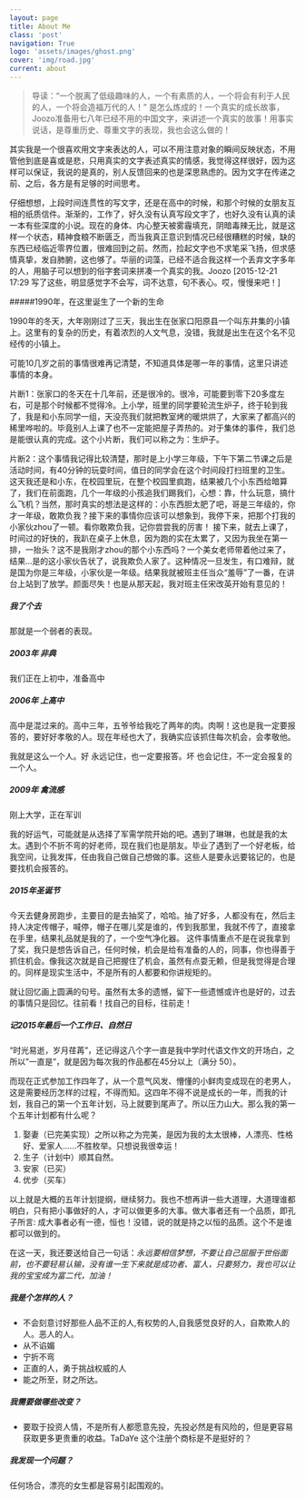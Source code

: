 ```yaml
---
layout: page
title: About Me
class: 'post'
navigation: True
logo: 'assets/images/ghost.png'
cover: 'img/road.jpg'
current: about
---
```


>  导读：“一个脱离了低级趣味的人，一个有素质的人，一个将会有利于人民的人，一个将会造福万代的人！” 是怎么炼成的！一个真实的成长故事，Joozo准备用七八年已经不用的中国文字，来讲述一个真实的故事！用事实说话，是尊重历史、尊重文字的表现，我也会这么做的！
>  

其实我是一个很喜欢用文字来表达的人，可以不用注意对象的瞬间反映状态，不用管他到底是喜或是悲，只用真实的文字表述真实的情感，我觉得这样很好，因为这样可以保证，我说的是真的，别人反馈回来的也是深思熟虑的。因为文字在传递之前、之后，各方是有足够的时间思考。

仔细想想，上段时间连贯性的写文字，还是在高中的时候，和那个时候的女朋友互相的纸质信件。渐渐的，工作了，好久没有认真写段文字了，也好久没有认真的读一本有些深度的小说。现在的身体、内心整天被雾霾填充，阴暗毒辣无比，就是这样一个状态，精神食粮不断匮乏，而当我真正意识到情况已经很糟糕的时候，缺的东西已经临近零界位置，很难回到之前。然而，捡起文字也不求笔采飞扬，但求感情真挚，发自肺腑，这也够了。华丽的词藻，已经不适合我这样一个丢弃文字多年的人，用脑子可以想到的俗字套词来拼凑一个真实的我。Joozo [2015-12-21 17:29 写了这些，明显感觉字不会写，词不达意，句不表心。哎，慢慢来吧！]

#####1990年，在这里诞生了一个新的生命

1990年的冬天，大年刚刚过了三天，我出生在张家口阳原县一个叫东井集的小镇上。这里有的复杂的历史，有着浓烈的人文气息，没错，我就是出生在这个名不见经传的小镇上。

可能10几岁之前的事情很难再记清楚，不知道具体是哪一年的事情，这里只讲述事情的本身。

片断1：张家口的冬天在十几年前，还是很冷的。很冷，可能要到零下20多度左右，可是那个时候都不觉得冷。上小学，班里的同学要轮流生炉子，终于轮到我了，我是和小东同学一组，天没亮我们就把教室烤的暖烘烘了，大家来了都高兴的稀里哗啦的。毕竟别人上课了也不一定能把屋子弄热的。对于集体的事件，我们总是能很认真的完成。这个小片断，我们可以称之为：生炉子。

片断2：这个事情我记得比较清楚，那时是上小学三年级，下午下第二节课之后是活动时间，有40分钟的玩耍时间，值日的同学会在这个时间段打扫班里的卫生。这天我还是和小东，在校园里玩，在整个校园里疯跑，结果被几个小东西给暗算了，我们在前面跑，几个一年级的小孩追我们踢我们，心想：靠，什么玩意，搞什么飞机？当然，那时真实的想法是这样的：小东西胆太肥了吧，哥是三年级的，你才一年级，敢欺负我？接下来的事情你应该可以想象到，我停下来，把那个打我的小家伙zhou了一顿。看你敢欺负我，记你尝尝我的厉害！
接下来，就去上课了，时间过的好快的，我趴在桌子上休息，因为跑的实在太累了，又因为我坐在第一排，一抬头？这不是我刚才zhou的那个小东西吗？一个美女老师带着他过来了，结果...是的这小家伙告状了，说我欺负人家了。这种情况一旦发生，有口难辩，就是国为你是三年级，小家伙是一年级。结果我就被班主任当众“羞辱”了一番，在讲台上站到了放学。颜面尽失！也是从那天起，我对班主任宋改英开始有意见的！


##### 我了个去
那就是一个弱者的表现。

##### 2003年 非典
我们正在上初中，准备高中


##### 2006年 上高中
高中是混过来的。高中三年，五爷爷给我吃了两年的肉。肉啊！这也是我一定要报答的，要好好孝敬的人。现在年经也大了，我确实应该抓住每次机会，会孝敬他。

我就是这么一个人。好 永远记住，也一定要报答。坏 也会记住，不一定会报复的一个人。

##### 2009年 禽流感
刚上大学，正在军训

我的好运气，可能就是从选择了军需学院开始的吧。遇到了琳琳，也就是我的太太。遇到个不折不弯的好老师，现在我们也是朋友。毕业了遇到了一个好老板，给我空间，让我发挥，任由我自己做自己想做的事。这些人是要永远要铭记的，也是要找机会报答的。


##### 2015年圣诞节
今天去健身房跑步，主要目的是去抽奖了，哈哈。抽了好多，人都没有在，然后主持人决定传帽子，喊停，帽子在哪儿奖是谁的，传到我那里，我就不传了，直接拿在手里，结果礼品就是我的了，一个空气净化器。
这件事情重点不是在说我拿到了奖，我只是想告诉自己，任何时候，机会是给有准备的人的，同事，你也得善于抓住机会。像我这次就是自己把握住了机会，虽然有点耍无赖，但是我觉得是合理的。同样是现实生活中，不是所有的人都要和你讲规矩的。

就让回忆画上圆满的句号。虽然有太多的遗憾，留下一些遗憾或许也是好的，过去的事情只是回忆。往前看！找自己的目标，往前走！

##### 记2015年最后一个工作日、自然日
“时光易逝，岁月荏苒”，还记得这八个字一直是我中学时代语文作文的开场白，之所以”一直是”，就是因为每次我的作品都在45分以上（满分 50）。

而现在正式参加工作四年了，从一个意气风发、懵懂的小鲜肉变成现在的老男人，这是需要经历怎样的过程，不得而知。这四年不得不说是成长的一年，而我的计划，我自己的第一个五年计划，马上就要到尾声了。所以压力山大。那么我的第一个五年计划都有什么呢？
1. 娶妻（已完美实现）之所以称之为完美，是因为我的太太很棒，人漂亮、性格好、爱家人......不胜枚举。只想说我很幸运！
2. 生子（计划中）顺其自然。
3. 安家（已买）
4. 优步（买车）

以上就是大概的五年计划提纲，继续努力。我也不想再讲一些大道理，大道理谁都明白，只有把小事做好的人，才可以做更多的大事。做大事者还有一个品质，即孔子所言: 成大事者必有一德，恒也！没错，说的就是持之以恒的品质。这个不是谁都可以做到的。

在这一天，我还要送给自己一句话：*永远要相信梦想，不要让自己屈服于世俗面前，也不要轻易认输，没有谁一生下来就是成功者、富人，只要努力，我也可以让我的宝宝成为富二代，加油！*

##### 我是个怎样的人？
- 不会刻意讨好那些人品不正的人,有权势的人,自我感觉良好的人，自欺欺人的人。恶人的人。
- 从不谄媚
- 宁折不弯
- 正直的人，勇于挑战权威的人
- 能之所至，财之所达。

##### 我需要做哪些改变？
- 要取于投资人情，不是所有人都愿意先投，先投必然是有风险的，但是更容易获取更多更贵重的收益。TaDaYe 这个注册个商标是不是挺好的？

##### 我发现一个问题？
任何场合，漂亮的女生都是容易引起围观的。
